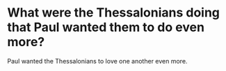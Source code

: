 # What were the Thessalonians doing that Paul wanted them to do even more?

Paul wanted the Thessalonians to love one another even more.
